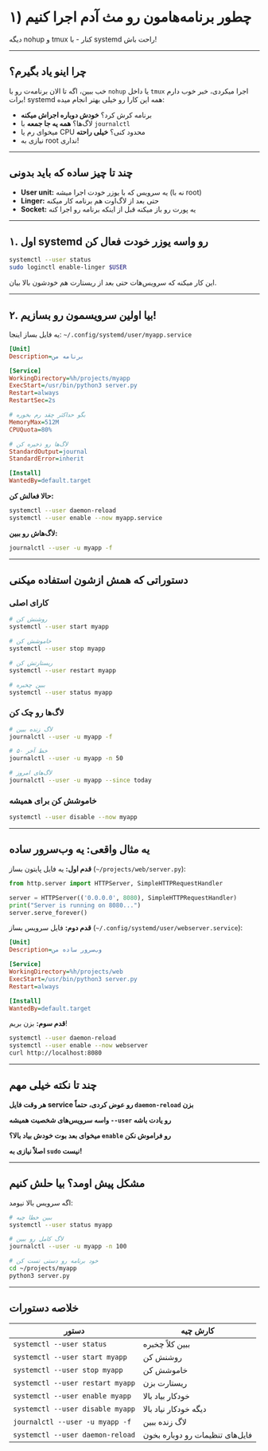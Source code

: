 # ۱) چطور برنامه‌هامون رو مث آدم اجرا کنیم
دیگه nohup و tmux کنار - با systemd راحت باش!

---

## چرا اینو یاد بگیرم؟

خب ببین، اگه تا الان برنامه‌ت رو با `nohup` یا داخل `tmux` اجرا میکردی، خبر خوب دارم برات! systemd همه این کارا رو خیلی بهتر انجام میده:
- برنامه کرش کرد؟ **خودش دوباره اجراش میکنه**
- لاگ‌ها؟ **همه یه جا جمعه** با `journalctl`
- میخوای رم یا CPU محدود کنی؟ **خیلی راحته**
- نیازی به root نداری!

---

## چند تا چیز ساده که باید بدونی

- **User unit:** یه سرویس که با یوزر خودت اجرا میشه (نه با root)
- **Linger:** حتی بعد از لاگ‌اوت هم برنامه کار میکنه
- **Socket:** یه پورت رو باز میکنه قبل از اینکه برنامه رو اجرا کنه

---

## ۱. اول systemd رو واسه یوزر خودت فعال کن

```bash
systemctl --user status
sudo loginctl enable-linger $USER
```

این کار میکنه که سرویس‌هات حتی بعد از ریستارت هم خودشون بالا بیان.

---

## ۲. بیا اولین سرویسمون رو بسازیم!

یه فایل بساز اینجا: `~/.config/systemd/user/myapp.service`

```ini
[Unit]
Description=برنامه من

[Service]
WorkingDirectory=%h/projects/myapp
ExecStart=/usr/bin/python3 server.py
Restart=always
RestartSec=2s

# بگو حداکثر چقد رم بخوره
MemoryMax=512M
CPUQuota=80%

# لاگ‌ها رو ذخیره کن
StandardOutput=journal
StandardError=inherit

[Install]
WantedBy=default.target
```

**حالا فعالش کن:**

```bash
systemctl --user daemon-reload
systemctl --user enable --now myapp.service
```

**لاگ‌هاش رو ببین:**

```bash
journalctl --user -u myapp -f
```

---

## دستوراتی که همش ازشون استفاده میکنی

### کارای اصلی
```bash
# روشنش کن
systemctl --user start myapp

# خاموشش کن
systemctl --user stop myapp

# ریستارتش کن
systemctl --user restart myapp

# ببین چخبره
systemctl --user status myapp
```

### لاگ‌ها رو چک کن
```bash
# لاگ زنده ببین
journalctl --user -u myapp -f

# ۵۰ خط آخر
journalctl --user -u myapp -n 50

# لاگ‌های امروز
journalctl --user -u myapp --since today
```

### خاموشش کن برای همیشه
```bash
systemctl --user disable --now myapp
```

---

## یه مثال واقعی: یه وب‌سرور ساده

**قدم اول:** یه فایل پایتون بساز (`~/projects/web/server.py`):

```python
from http.server import HTTPServer, SimpleHTTPRequestHandler

server = HTTPServer(('0.0.0.0', 8080), SimpleHTTPRequestHandler)
print("Server is running on 8080...")
server.serve_forever()
```

**قدم دوم:** فایل سرویس بساز (`~/.config/systemd/user/webserver.service`):

```ini
[Unit]
Description=وب‌سرور ساده من

[Service]
WorkingDirectory=%h/projects/web
ExecStart=/usr/bin/python3 server.py
Restart=always

[Install]
WantedBy=default.target
```

**قدم سوم:** بزن بریم!

```bash
systemctl --user daemon-reload
systemctl --user enable --now webserver
curl http://localhost:8080
```

---

## چند تا نکته خیلی مهم

 **هر وقت فایل service رو عوض کردی، حتماً `daemon-reload` بزن**

 **واسه سرویس‌های شخصیت همیشه `--user` رو یادت باشه**

 **میخوای بعد بوت خودش بیاد بالا؟ `enable` رو فراموش نکن**

 **اصلاً نیازی به `sudo` نیست!**

---

## مشکل پیش اومد؟ بیا حلش کنیم

اگه سرویس بالا نیومد:

```bash
# ببین خطا چیه
systemctl --user status myapp

# لاگ کامل رو ببین
journalctl --user -u myapp -n 100

# خود برنامه رو دستی تست کن
cd ~/projects/myapp
python3 server.py
```

---

## خلاصه دستورات

| دستور | کارش چیه |
|-------|---------|
| `systemctl --user status` | ببین کلاً چخبره |
| `systemctl --user start myapp` | روشنش کن |
| `systemctl --user stop myapp` | خاموشش کن |
| `systemctl --user restart myapp` | ریستارت بزن |
| `systemctl --user enable myapp` | خودکار بیاد بالا |
| `systemctl --user disable myapp` | دیگه خودکار نیاد بالا |
| `journalctl --user -u myapp -f` | لاگ زنده ببین |
| `systemctl --user daemon-reload` | فایل‌های تنظیمات رو دوباره بخون |
